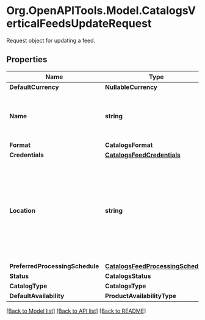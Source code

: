 # Org.OpenAPITools.Model.CatalogsVerticalFeedsUpdateRequest
Request object for updating a feed.

## Properties

Name | Type | Description | Notes
------------ | ------------- | ------------- | -------------
**DefaultCurrency** | **NullableCurrency** |  | [optional] 
**Name** | **string** | A human-friendly name associated to a given feed. | [optional] 
**Format** | **CatalogsFormat** |  | [optional] 
**Credentials** | [**CatalogsFeedCredentials**](CatalogsFeedCredentials.md) |  | [optional] 
**Location** | **string** | The URL where a feed is available for download. This URL is what Pinterest will use to download a feed for processing. | [optional] 
**PreferredProcessingSchedule** | [**CatalogsFeedProcessingSchedule**](CatalogsFeedProcessingSchedule.md) |  | [optional] 
**Status** | **CatalogsStatus** |  | [optional] 
**CatalogType** | **CatalogsType** |  | 
**DefaultAvailability** | **ProductAvailabilityType** |  | [optional] 

[[Back to Model list]](../README.md#documentation-for-models) [[Back to API list]](../README.md#documentation-for-api-endpoints) [[Back to README]](../README.md)

